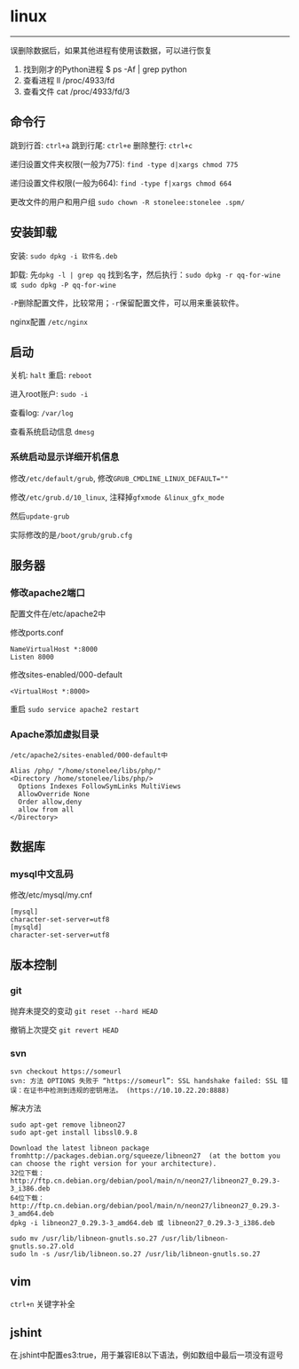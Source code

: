 # linux

------

误删除数据后，如果其他进程有使用该数据，可以进行恢复

1. 找到刚才的Python进程 $ ps -Af | grep python
2. 查看进程 ll /proc/4933/fd
3. 查看文件 cat /proc/4933/fd/3

## 命令行

跳到行首: `ctrl+a`
跳到行尾: `ctrl+e`
删除整行: `ctrl+c`

递归设置文件夹权限(一般为775):
`find -type d|xargs chmod 775`

递归设置文件权限(一般为664):
`find -type f|xargs chmod 664`

更改文件的用户和用户组
`sudo chown -R stonelee:stonelee .spm/`

## 安装卸载

安装: `sudo dpkg -i 软件名.deb`

卸载: 先`dpkg -l | grep qq` 找到名字，然后执行：`sudo dpkg -r qq-for-wine 或 sudo dpkg -P qq-for-wine`

`-P`删除配置文件，比较常用；`-r`保留配置文件，可以用来重装软件。

nginx配置 `/etc/nginx`

## 启动

关机: `halt`
重启: `reboot`

进入root账户: `sudo -i`

查看log:  `/var/log`

查看系统启动信息 `dmesg`

### 系统启动显示详细开机信息

修改`/etc/default/grub`, 修改`GRUB_CMDLINE_LINUX_DEFAULT=""`

修改`/etc/grub.d/10_linux`, 注释掉`gfxmode &linux_gfx_mode`

然后`update-grub`

实际修改的是`/boot/grub/grub.cfg`

## 服务器

### 修改apache2端口

配置文件在/etc/apache2中

修改ports.conf
```
NameVirtualHost *:8000
Listen 8000
```

修改sites-enabled/000-default
```
<VirtualHost *:8000>
```

重启 `sudo service apache2 restart`

### Apache添加虚拟目录

```
/etc/apache2/sites-enabled/000-default中

Alias /php/ "/home/stonelee/libs/php/"
<Directory /home/stonelee/libs/php/>
  Options Indexes FollowSymLinks MultiViews
  AllowOverride None
  Order allow,deny
  allow from all
</Directory>
```

## 数据库

### mysql中文乱码

修改/etc/mysql/my.cnf

```
[mysql]
character-set-server=utf8
[mysqld]
character-set-server=utf8
```

## 版本控制

### git

抛弃未提交的变动 `git reset --hard HEAD`

撤销上次提交 `git revert HEAD`

### svn

```
svn checkout https://someurl
svn: 方法 OPTIONS 失败于 “https://someurl”: SSL handshake failed: SSL 错误：在证书中检测到违规的密钥用法。 (https://10.10.22.20:8888)
```

解决方法

```
sudo apt-get remove libneon27
sudo apt-get install libssl0.9.8
```

```
Download the latest libneon package fromhttp://packages.debian.org/squeeze/libneon27  (at the bottom you can choose the right version for your architecture).
32位下载：http://ftp.cn.debian.org/debian/pool/main/n/neon27/libneon27_0.29.3-3_i386.deb
64位下载：http://ftp.cn.debian.org/debian/pool/main/n/neon27/libneon27_0.29.3-3_amd64.deb
dpkg -i libneon27_0.29.3-3_amd64.deb 或 libneon27_0.29.3-3_i386.deb
```

```
sudo mv /usr/lib/libneon-gnutls.so.27 /usr/lib/libneon-gnutls.so.27.old
sudo ln -s /usr/lib/libneon.so.27 /usr/lib/libneon-gnutls.so.27
```

## vim

`ctrl+n` 关键字补全

## jshint

在.jshint中配置es3:true，用于兼容IE8以下语法，例如数组中最后一项没有逗号

